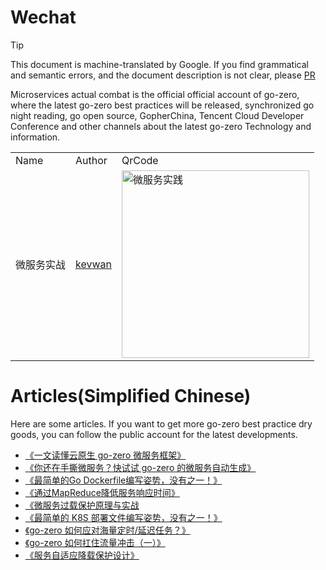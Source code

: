 # Wechat
> [!TIP]
> This document is machine-translated by Google. If you find grammatical and semantic errors, and the document description is not clear, please [PR](doc-contibute.md)


Microservices actual combat is the official official account of go-zero, where the latest go-zero best practices will be released, synchronized go night reading, go open source, GopherChina, Tencent Cloud Developer Conference and other channels about the latest go-zero Technology and information.

<table>
    <tr>
        <td>Name</td>
        <td>Author</td>
        <td>QrCode</td>
    </tr>
    <tr>
        <td>微服务实战</td>
        <td><a href="https://github.com/kevwan">kevwan</a></td>
        <td><img src="https://zeromicro.github.io/go-zero-pages/resource/go-zero-practise.png" alt="微服务实践" width="300"/></td>
    </tr>
</table>

# Articles(Simplified Chinese)
Here are some articles. If you want to get more go-zero best practice dry goods, you can follow the public account for the latest developments.
* [《一文读懂云原生 go-zero 微服务框架》](https://mp.weixin.qq.com/s/gszj3-fwfcof5Tt2Th4dFA)
* [《你还在手撕微服务？快试试 go-zero 的微服务自动生成》](https://mp.weixin.qq.com/s/Qvi-g3obgD_FVJ7CK3O56w)
* [《最简单的Go Dockerfile编写姿势，没有之一！》](https://mp.weixin.qq.com/s/VLBiIbZStKhb7uth1ndgQQ)
* [《通过MapReduce降低服务响应时间》](https://mp.weixin.qq.com/s/yxXAIK1eC_X22DH4ssZSag)
* [《微服务过载保护原理与实战](https://mp.weixin.qq.com/s/CWzf6CY2R12Xd-rIYVvdPQ)
* [《最简单的 K8S 部署文件编写姿势，没有之一！》](https://mp.weixin.qq.com/s/1GOMxlI8ocOL3U_I2TKPzQ)
* [《go-zero 如何应对海量定时/延迟任务？》](https://mp.weixin.qq.com/s/CiZ5SpuT-VN8V9wil8_iGg)
* [《go-zero 如何扛住流量冲击（一）》](https://mp.weixin.qq.com/s/xnJIm3asMncBfbtXo22sZw)
* [《服务自适应降载保护设计》](https://mp.weixin.qq.com/s/cgjCL59e3CDWhsxzwkuKBg)
